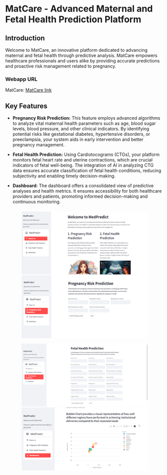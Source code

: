 # MatCare - Advanced Maternal and Fetal Health Prediction Platform

## Introduction

Welcome to MatCare, an innovative platform dedicated to advancing maternal and fetal health through predictive analysis. MatCare empowers healthcare professionals and users alike by providing accurate predictions and proactive risk management related to pregnancy.

### Webapp URL
MatCare: [MatCare link](https://maternalcare-cbupxflodo4uhz8hzqqqng.streamlit.app/)

## Key Features

- **Pregnancy Risk Prediction:** This feature employs advanced algorithms to analyze vital maternal health parameters such as age, blood sugar levels, blood pressure, and other clinical indicators. By identifying potential risks like gestational diabetes, hypertensive disorders, or preeclampsia, your system aids in early intervention and better pregnancy management.

- **Fetal Health Prediction:** Using Cardiotocograms (CTGs), your platform monitors fetal heart rate and uterine contractions, which are crucial indicators of fetal well-being. The integration of AI in analyzing CTG data ensures accurate classification of fetal health conditions, reducing subjectivity and enabling timely decision-making.

- **Dashboard:** The dashboard offers a consolidated view of predictive analyses and health metrics. It ensures accessibility for both healthcare providers and patients, promoting informed decision-making and continuous monitoring.

###
<p align="center">
    <img src="./graphics/about%20us.png" alt="About us" width="400" height  = "200"/> <img src="./graphics/preganancy_risk_Prediction.png" alt="preganancy_risk_Prediction" width="400" height  = "200"/>

</p>

<p align="center">
    <img src="./graphics/fetal_health_prediction.png" alt="fetal_health_prediction" width="400" height  = "200"/> <img src="./graphics/dashboard.png" alt="dashboard" width="400" height  = "200"/>

</p>

###
